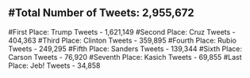 #Total Number of Tweets: 2,955,672 
---
#First Place: Trump Tweets - 1,621,149
#Second Place: Cruz Tweets - 404,363
#Third Place: Clinton Tweets - 359,895
#Fourth Place: Rubio Tweets - 249,295
#Fifth Place: Sanders Tweets - 139,344
#Sixth Place: Carson Tweets - 76,920
#Seventh Place: Kasich Tweets - 69,855
#Last Place: Jeb! Tweets - 34,858
